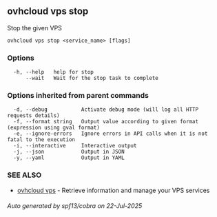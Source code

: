 ## ovhcloud vps stop

Stop the given VPS

```
ovhcloud vps stop <service_name> [flags]
```

### Options

```
  -h, --help   help for stop
      --wait   Wait for the stop task to complete
```

### Options inherited from parent commands

```
  -d, --debug           Activate debug mode (will log all HTTP requests details)
  -f, --format string   Output value according to given format (expression using gval format)
  -e, --ignore-errors   Ignore errors in API calls when it is not fatal to the execution
  -i, --interactive     Interactive output
  -j, --json            Output in JSON
  -y, --yaml            Output in YAML
```

### SEE ALSO

* [ovhcloud vps](ovhcloud_vps.md)	 - Retrieve information and manage your VPS services

###### Auto generated by spf13/cobra on 22-Jul-2025
